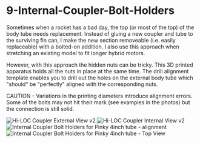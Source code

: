 # 9-Internal-Coupler-Bolt-Holders


Sometimes when a rocket has a bad day, the top (or most of the top) of the body tube needs replacement. Instead of gluing a new coupler and tube to the surviving fin can, I make the new section removeable (i.e. easily replaceable) with a bolted-on addition. I also use this approach when stretching an existing model to fit longer hybrid motors. 

However, with this approach the hidden nuts can be tricky. This 3D printed apparatus holds all the nuts in place at the same time. The drill alignment template enables you to drill out the holes on the external body tube which "should" be "perfectly" aligned with the corresponding nuts. 

CAUTION - Variations in the printing diameters introduce alignment errors. Some of the bolts may not hit their mark (see examples in the photos) but the connection is still solid.




![Hi-LOC Coupler External View v2](https://github.com/user-attachments/assets/d43a09b7-3dca-4452-83d3-d3c3a92fb6db)
![Hi-LOC Coupler Internal View v2](https://github.com/user-attachments/assets/9af4944e-40a4-4328-8c91-5f1ab8d593c7)
![Internal Coupler Bolt Holders for Pinky 4inch tube - alignment](https://github.com/user-attachments/assets/9834cba7-6e41-4e4d-b1a0-3beff9d38b4b)
![Internal Coupler Bolt Holders for Pinky 4inch tube - Top View](https://github.com/user-attachments/assets/abb681d0-3793-4c91-917a-b36f8ea47bd3)
